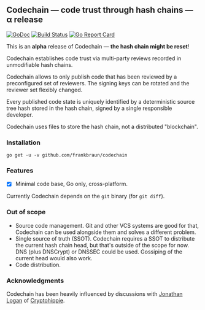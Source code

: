 ## Codechain — code trust through hash chains — α release

[![GoDoc](https://img.shields.io/badge/go-documentation-blue.svg?style=flat-square)](https://godoc.org/github.com/frankbraun/codechain) [![Build Status](https://img.shields.io/travis/frankbraun/codechain.svg?style=flat-square)](https://travis-ci.org/frankbraun/codechain) [![Go Report Card](https://goreportcard.com/badge/github.com/frankbraun/codechain?style=flat-square)](https://goreportcard.com/report/github.com/frankbraun/codechain)

This is an **alpha** release of Codechain — **the hash chain might be reset**!

Codechain establishes code trust via multi-party reviews recorded in
unmodifiable hash chains.

Codechain allows to only publish code that has been reviewed by a
preconfigured set of reviewers. The signing keys can be rotated and the
reviewer set flexibly changed.

Every published code state is uniquely identified by a deterministic
source tree hash stored in the hash chain, signed by a single
responsible developer.

Codechain uses files to store the hash chain, not a distributed
"blockchain".

### Installation

```
go get -u -v github.com/frankbraun/codechain
```

### Features

- [x] Minimal code base, Go only, cross-platform.

Currently Codechain depends on the `git` binary (for `git diff`).

### Out of scope

- Source code management. Git and other VCS systems are good for that, Codechain
  can be used alongside them and solves a different problem.
- Single source of truth (SSOT). Codechain requires a SSOT to distribute the
  current hash chain head, but that's outside of the scope for now. DNS (plus
  DNSCrypt) or DNSSEC could be used. Gossiping of the current head would also
  work.
- Code distribution.

### Acknowledgments

Codechain has been heavily influenced by discussions with
[Jonathan Logan](https://github.com/JonathanLogan) of
[Cryptohippie](https://secure.cryptohippie.com/).
